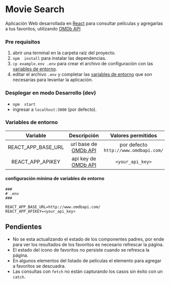 
# Movie  Search

Aplicación Web desarrollada en [React](https://es.reactjs.org/) para consultar películas y agregarlas a tus favoritos, utilizando [OMDb API](http://www.omdbapi.com/)

### Pre requisitos

1. abrir una terminal en la carpeta raíz del proyecto.
2. `npm  install` para instalar las dependencias.
3. `cp example.env .env` para crear el archivo de configuración con las [variables de entorno](#Variables-de-entorno).
4. editar el archivo `.env` y completar las [variables de entorno](#Variables-de-entorno) que son necesarias para levantar la aplicación.

### Desplegar en modo Desarrollo (dev)
* `npm  start`
* ingresar a `localhost:3000` (por defecto).

### Variables de entorno

| Variable | Descripción | Valores permitidos | Obligatorio |
| :---------: | :-----------------------------------------------------: | :-------------------------: | :--------------: |
| REACT_APP_BASE_URL | url base de [OMDb API](http://www.omdbapi.com/) | por defecto `http://www.omdbapi.com/` |:white_check_mark:|
| REACT_APP_APIKEY | api  key de [OMDb API](http://www.omdbapi.com/) | `<your_api_key>` |:white_check_mark:|

#### configuración mínima de variables de entorno
```
###
# .env
###

REACT_APP_BASE_URL=http://www.omdbapi.com/
REACT_APP_APIKEY=<your_api_key>
```

## Pendientes
* No se esta actualizando el estado de los componentes padres, por ende para ver los resultados de los favoritos es necesario refrescar la página.
* El estado del icono de favoritos no persiste cuando se refresca la página.
* En algunos elementos del listado de películas el elemento para agregar a favoritos se descuadra.
* Las consultas con `fetch` no están capturando los casos sin éxito con un `catch`.
